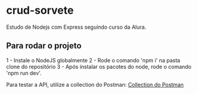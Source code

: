 # crud-sorvete
Estudo de Nodejs com Express seguindo curso da Alura.

## Para rodar o projeto
1 - Instale o NodeJS globalmente
2 - Rode o comando 'npm i' na pasta clone do repositório
3 - Após instalar os pacotes do node, rode o comando 'npm run dev'.

Para testar a API, utilize a collection do Postman: [Collection do Postman](https://go.postman.co/workspace/Team-Workspace~2b52b014-46ac-4374-8a0c-5d4eee7efee5/collection/15989183-ce656110-206c-47da-8c87-237a1cd76f83?action=share&creator=15989183)
